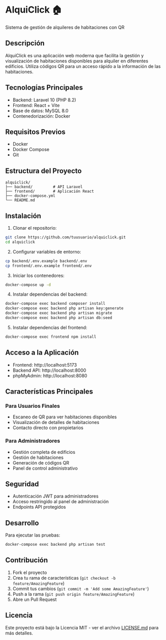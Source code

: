 # AlquiClick 🏠

Sistema de gestión de alquileres de habitaciones con QR

## Descripción

AlquiClick es una aplicación web moderna que facilita la gestión y visualización de habitaciones disponibles para alquiler en diferentes edificios. Utiliza códigos QR para un acceso rápido a la información de las habitaciones.

## Tecnologías Principales

- Backend: Laravel 10 (PHP 8.2)
- Frontend: React + Vite
- Base de datos: MySQL 8.0
- Contenedorización: Docker

## Requisitos Previos

- Docker
- Docker Compose
- Git

## Estructura del Proyecto

```
alquiclick/
├── backend/         # API Laravel
├── frontend/        # Aplicación React
├── docker-compose.yml
└── README.md
```

## Instalación

1. Clonar el repositorio:
```bash
git clone https://github.com/tuusuario/alquiclick.git
cd alquiclick
```

2. Configurar variables de entorno:
```bash
cp backend/.env.example backend/.env
cp frontend/.env.example frontend/.env
```

3. Iniciar los contenedores:
```bash
docker-compose up -d
```

4. Instalar dependencias del backend:
```bash
docker-compose exec backend composer install
docker-compose exec backend php artisan key:generate
docker-compose exec backend php artisan migrate
docker-compose exec backend php artisan db:seed
```

5. Instalar dependencias del frontend:
```bash
docker-compose exec frontend npm install
```

## Acceso a la Aplicación

- Frontend: http://localhost:5173
- Backend API: http://localhost:8000
- phpMyAdmin: http://localhost:8080

## Características Principales

### Para Usuarios Finales
- Escaneo de QR para ver habitaciones disponibles
- Visualización de detalles de habitaciones
- Contacto directo con propietarios

### Para Administradores
- Gestión completa de edificios
- Gestión de habitaciones
- Generación de códigos QR
- Panel de control administrativo

## Seguridad

- Autenticación JWT para administradores
- Acceso restringido al panel de administración
- Endpoints API protegidos

## Desarrollo

Para ejecutar las pruebas:
```bash
docker-compose exec backend php artisan test
```

## Contribución

1. Fork el proyecto
2. Crea tu rama de características (`git checkout -b feature/AmazingFeature`)
3. Commit tus cambios (`git commit -m 'Add some AmazingFeature'`)
4. Push a la rama (`git push origin feature/AmazingFeature`)
5. Abre un Pull Request

## Licencia

Este proyecto está bajo la Licencia MIT - ver el archivo [LICENSE.md](LICENSE.md) para más detalles.
